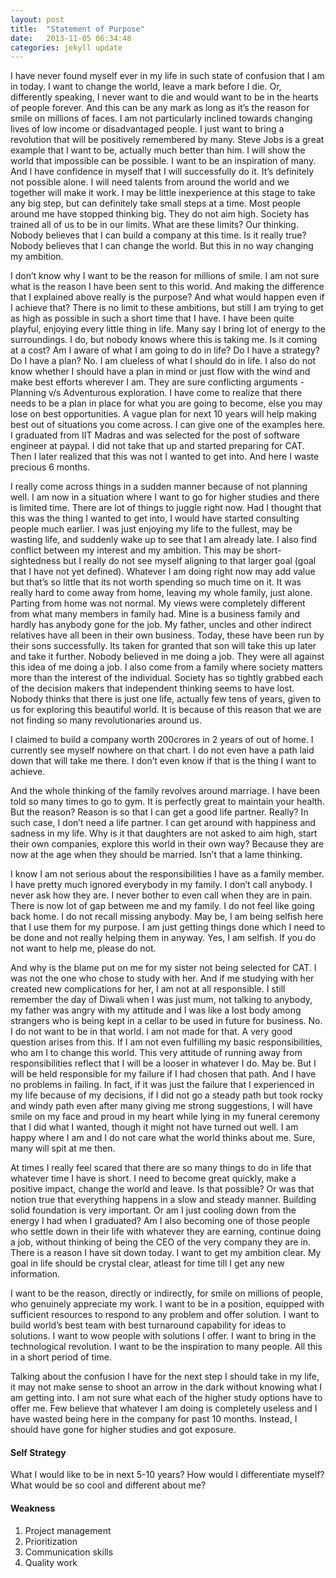 ```yaml
---
layout: post
title:  "Statement of Purpose"
date:   2013-11-05 06:34:48
categories: jekyll update
---
```

I have never found myself ever in my life in such state of confusion that I am in today. I want to change the world, leave a mark before I die. Or, differently speaking, I never want to die and would want to be in the hearts of people forever. And this can be any mark as long as it’s the reason for smile on millions of faces. I am not particularly inclined towards changing lives of low income or disadvantaged people. I just want to bring a revolution that will be positively remembered by many. Steve Jobs is a great example that I want to be, actually much better than him. I will show the world that impossible can be possible. I want to be an inspiration of many. And I have confidence in myself that I will successfully do it. It’s definitely not possible alone. I will need talents from around the world and we together will make it work. I may be little inexperience at this stage to take any big step, but can definitely take small steps at a time.
Most people around me have stopped thinking big. They do not aim high. Society has trained all of us to be in our limits. What are these limits? Our thinking. Nobody believes that I can build a company at this time. Is it really true? Nobody believes that I can change the world. But this in no way changing my ambition.

I don’t know why I want to be the reason for millions of smile. I am not sure what is the reason I have been sent to this world. And making the difference that I explained above really is the purpose? And what would happen even if I achieve that? There is no limit to these ambitions, but still I am trying to get as high as possible in such a short time that I have.
I have been quite playful, enjoying every little thing in life. Many say I bring lot of energy to the surroundings. I do, but nobody knows where this is taking me. Is it coming at a cost? Am I aware of what I am going to do in life? Do I have a strategy? Do I have a plan? No. I am clueless of what I should do in life. I also do not know whether I should have a plan in mind or just flow with the wind and make best efforts wherever I am. They are sure conflicting arguments - Planning v/s Adventurous exploration. I have come to realize that there needs to be a plan in place for what you are going to become, else you may lose on best opportunities. A vague plan for next 10 years will help making best out of situations you come across. I can give one of the examples here. I graduated from IIT Madras and was selected for the post of software engineer at paypal. I did not take that up and started preparing for CAT. Then I later realized that this was not I wanted to get into. And here I waste precious 6 months.

I really come across things in a sudden manner because of not planning well. I am now in a situation where I want to go for higher studies and there is limited time. There are lot of things to juggle right now. Had I thought that this was the thing I wanted to get into, I would have started consulting people much earlier. I was just enjoying my life to the fullest, may be wasting life, and suddenly wake up to see that I am already late.
I also find conflict between my interest and my ambition. This may be short-sightedness but I really do not see myself aligning to that larger goal (goal that I have not yet defined). Whatever I am doing right now may add value but that’s so little that its not worth spending so much time on it.
It was really hard to come away from home, leaving my whole family, just alone. Parting from home was not normal. My views were completely different from what many members in family had. Mine is a business family and hardly has anybody gone for the job. My father, uncles and other indirect relatives have all been in their own business. Today, these have been run by their sons successfully. Its taken for granted that son will take this up later and take it further. Nobody believed in me doing a job. They were all against this idea of me doing a job. I also come from a family where society matters more than the interest of the individual. Society has so tightly grabbed each of the decision makers that independent thinking seems to have lost. Nobody thinks that there is just one life, actually few tens of years, given to us for exploring this beautiful world. It is because of this reason that we are not finding so many revolutionaries around us.

I claimed to build a company worth 200crores in 2 years of out of home. I currently see myself nowhere on that chart. I do not even have a path laid down that will take me there. I don’t even know if that is the thing I want to achieve.

And the whole thinking of the  family revolves around marriage. I have been told so many times to go to gym. It is perfectly great to maintain your health. But the reason? Reason is so that I can get a good life partner. Really? In such case, I don’t need a life partner. I can get around with happiness and sadness in my life. Why is it that daughters are not asked to aim high, start their own companies, explore this world in their own way? Because they are now at the age when they should be married. Isn’t that a lame thinking.

I know I am not serious about the responsibilities I have as a family member. I have pretty much ignored everybody in my family. I don’t call anybody. I never ask how they are. I never bother to even call when they are in pain. There is now lot of gap between me and my family. I do not feel like going back home. I do not recall missing anybody. May be, I am being selfish here that I use them for my purpose. I am just getting things done which I need to be done and not really helping them in anyway. Yes, I am selfish. If you do not want to help me, please do not.

And why is the blame put on me for my sister not being selected for CAT. I was not the one who chose to study with her. And if me studying with her created new complications for her, I am not at all responsible.
I still remember the day of Diwali when I was just mum, not talking to anybody, my father was angry with my attitude and I was like a lost body among strangers who is being kept in a cellar to be used in future for business. No. I do not want to be in that world. I am not made for that.
A very good question arises from this. If I am not even fulfilling my basic responsibilities, who am I to change this world. This very attitude of running away from responsibilities reflect that I will be a looser in whatever I do. May be. But I will be held responsible for my failure if I had chosen that path. And I have no problems in failing. In fact, if it was just the failure that I experienced in my life because of my decisions, if I did not go a steady path but took rocky and windy path even after many giving me strong suggestions, I will have smile on my face and proud in my heart while lying in my funeral ceremony that I did what I wanted, though it might not have turned out well. I am happy where I am and I do not care what the world thinks about me. Sure, many will spit at me then.

At times I really feel scared that there are so many things to do in life that whatever time I have is short. I need to become great quickly, make a positive impact, change the world and leave. Is that possible? Or was that notion true that everything happens in a slow and steady manner. Building solid foundation is very important. Or am I just cooling down from the energy I had when I graduated? Am I also becoming one of those people who settle down in their life with whatever they are earning, continue doing a job, without thinking of being the CEO of the very company they are in. 
There is a reason I have sit down today. I want to get my ambition clear. My goal in life should be crystal clear, atleast for time till I get any new information.

I want to be the reason, directly or indirectly, for smile on millions of people, who genuinely appreciate my work. I want to be in a position, equipped with sufficient resources to respond to any problem and offer solution. I want to build world’s best team with best turnaround capability for ideas to solutions. I want to wow people with solutions I offer. I want to bring in the technological revolution. I want to be the inspiration to many people. All this in a short period of time.

Talking about the confusion I have for the next step I should take in my life, it may not make sense to shoot an arrow in the dark without knowing what I am getting into. I am not sure what each of the higher study options have to offer me.
Few believe that whatever I am doing is completely useless and I have wasted being here in the company for past 10 months. Instead, I should have gone for higher studies and got exposure. 

<h4>Self Strategy</h4>
What I would like to be in next 5-10 years? How would I differentiate myself? What would be so cool and different about me?

<h4>Weakness</h4>
<ol>
<li>Project management</li>
<li>Prioritization</li>
<li>Communication skills</li>
<li>Quality work</li>
</ol>


[jekyll]:      http://jekyllrb.com
[jekyll-gh]:   https://github.com/jekyll/jekyll
[jekyll-help]: https://github.com/jekyll/jekyll-help
